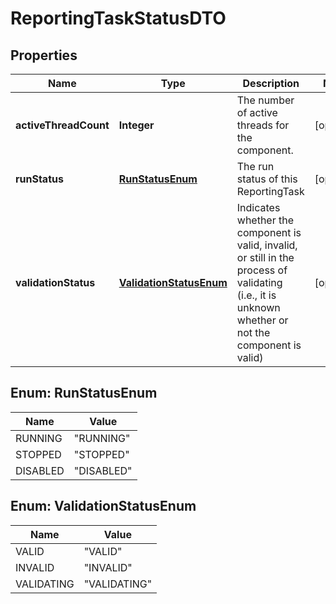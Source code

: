 # ReportingTaskStatusDTO

## Properties
Name | Type | Description | Notes
------------ | ------------- | ------------- | -------------
**activeThreadCount** | **Integer** | The number of active threads for the component. |  [optional]
**runStatus** | [**RunStatusEnum**](#RunStatusEnum) | The run status of this ReportingTask |  [optional]
**validationStatus** | [**ValidationStatusEnum**](#ValidationStatusEnum) | Indicates whether the component is valid, invalid, or still in the process of validating (i.e., it is unknown whether or not the component is valid) |  [optional]

<a name="RunStatusEnum"></a>
## Enum: RunStatusEnum
Name | Value
---- | -----
RUNNING | &quot;RUNNING&quot;
STOPPED | &quot;STOPPED&quot;
DISABLED | &quot;DISABLED&quot;

<a name="ValidationStatusEnum"></a>
## Enum: ValidationStatusEnum
Name | Value
---- | -----
VALID | &quot;VALID&quot;
INVALID | &quot;INVALID&quot;
VALIDATING | &quot;VALIDATING&quot;
